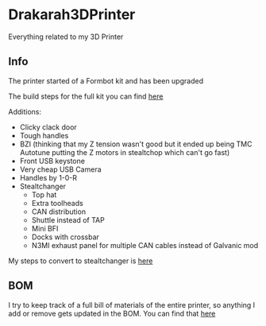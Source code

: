# Drakarah3DPrinter
Everything related to my 3D Printer

## Info

The printer started of a Formbot kit and has been upgraded

The build steps for the full kit you can find [here](https://github.com/Zev-se/Formbot-voron-2.4-build-guide)

Additions:

 - Clicky clack door
 - Tough handles
 - BZI (thinking that my Z tension wasn't good but it ended up being TMC Autotune putting the Z motors in stealtchop which can't go fast)
 - Front USB keystone
 - Very cheap USB Camera
 - Handles by 1-0-R
 - Stealtchanger
    - Top hat
    - Extra toolheads
    - CAN distribution
    - Shuttle instead of TAP
    - Mini BFI
    - Docks with crossbar
    - N3MI exhaust panel for multiple CAN cables instead of Galvanic mod

My steps to convert to stealtchanger is [here](steps-to-stealthchanger.md)

## BOM

I try to keep track of a full bill of materials of the entire printer, so anything I add or remove gets updated in the BOM. You can find that [here](BOM.xslx)
